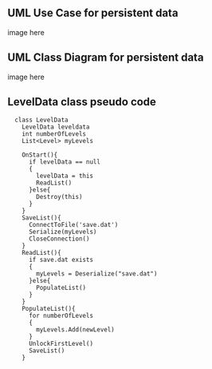 ## UML Use Case for persistent data
image here

## UML Class Diagram for persistent data
image here

## LevelData class pseudo code
```
  class LevelData
    LevelData leveldata
    int numberOfLevels
    List<Level> myLevels

    OnStart(){
      if levelData == null
      {
        levelData = this
        ReadList()
      }else{
        Destroy(this)
      }
    }
    SaveList(){
      ConnectToFile('save.dat')
      Serialize(myLevels)
      CloseConnection()
    }
    ReadList(){
      if save.dat exists
      {
        myLevels = Deserialize("save.dat")
      }else{
        PopulateList()
      }
    }
    PopulateList(){
      for numberOfLevels
      {
        myLevels.Add(newLevel)
      }
      UnlockFirstLevel()
      SaveList()
    }
```
